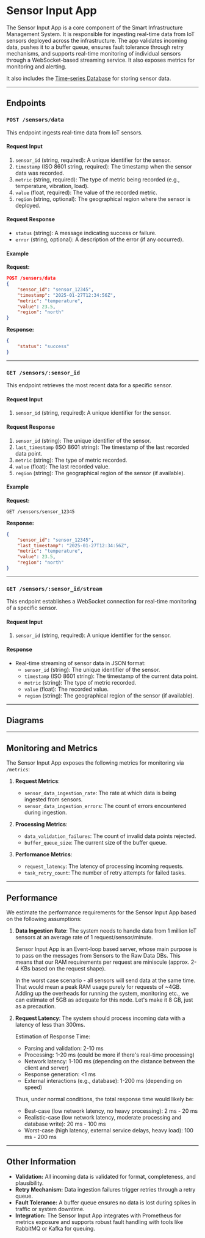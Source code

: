 # **Sensor Input App**

The Sensor Input App is a core component of the Smart Infrastructure Management System. It is responsible for ingesting real-time data from IoT sensors deployed across the infrastructure. The app validates incoming data, pushes it to a buffer queue, ensures fault tolerance through retry mechanisms, and supports real-time monitoring of individual sensors through a WebSocket-based streaming service. It also exposes metrics for monitoring and alerting.

It also includes the [Time-series Database](tsdb_description.md) for storing sensor data.

---

## **Endpoints**

### `POST /sensors/data`

This endpoint ingests real-time data from IoT sensors.

#### **Request Input**

1. `sensor_id` (string, required): A unique identifier for the sensor.
2. `timestamp` (ISO 8601 string, required): The timestamp when the sensor data was recorded.
3. `metric` (string, required): The type of metric being recorded (e.g., temperature, vibration, load).
4. `value` (float, required): The value of the recorded metric.
5. `region` (string, optional): The geographical region where the sensor is deployed.

#### **Request Response**

-   `status` (string): A message indicating success or failure.
-   `error` (string, optional): A description of the error (if any occurred).

#### **Example**

**Request:**

```json
POST /sensors/data
{
    "sensor_id": "sensor_12345",
    "timestamp": "2025-01-27T12:34:56Z",
    "metric": "temperature",
    "value": 23.5,
    "region": "north"
}
```

**Response:**

```json
{
    "status": "success"
}
```

---

### `GET /sensors/:sensor_id`

This endpoint retrieves the most recent data for a specific sensor.

#### **Request Input**

1. `sensor_id` (string, required): A unique identifier for the sensor.

#### **Request Response**

1. `sensor_id` (string): The unique identifier of the sensor.
2. `last_timestamp` (ISO 8601 string): The timestamp of the last recorded data point.
3. `metric` (string): The type of metric recorded.
4. `value` (float): The last recorded value.
5. `region` (string): The geographical region of the sensor (if available).

#### **Example**

**Request:**

`GET /sensors/sensor_12345`

**Response:**

```json
{
    "sensor_id": "sensor_12345",
    "last_timestamp": "2025-01-27T12:34:56Z",
    "metric": "temperature",
    "value": 23.5,
    "region": "north"
}
```

---

### `GET /sensors/:sensor_id/stream`

This endpoint establishes a WebSocket connection for real-time monitoring of a specific sensor.

#### **Request Input**

1. `sensor_id` (string, required): A unique identifier for the sensor.

#### **Response**

-   Real-time streaming of sensor data in JSON format:
    -   `sensor_id` (string): The unique identifier of the sensor.
    -   `timestamp` (ISO 8601 string): The timestamp of the current data point.
    -   `metric` (string): The type of metric recorded.
    -   `value` (float): The recorded value.
    -   `region` (string): The geographical region of the sensor (if available).

---

## **Diagrams**

---

## **Monitoring and Metrics**

The Sensor Input App exposes the following metrics for monitoring via `/metrics`:

1. **Request Metrics**:

    - `sensor_data_ingestion_rate`: The rate at which data is being ingested from sensors.
    - `sensor_data_ingestion_errors`: The count of errors encountered during ingestion.

2. **Processing Metrics**:

    - `data_validation_failures`: The count of invalid data points rejected.
    - `buffer_queue_size`: The current size of the buffer queue.

3. **Performance Metrics**:
    - `request_latency`: The latency of processing incoming requests.
    - `task_retry_count`: The number of retry attempts for failed tasks.

---

## Performance

We estimate the performance requirements for the Sensor Input App based on the following assumptions:

1. **Data Ingestion Rate**: The system needs to handle data from 1 million IoT sensors at an average rate of 1 request/sensor/minute.

    Sensor Input App is an Event-loop based server, whose main purpose is to pass on the messages from Sensors to the Raw Data DBs. This means that our RAM requirements per request are miniscule (approx. 2-4 KBs based on the request shape).

    In the worst case scenario - all sensors will send data at the same time. That would mean a peak RAM usage purely for requests of ~4GB. Adding up the overheads for running the system, monitoring etc., we can estimate of 5GB as adequate for this node. Let's make it 8 GB, just as a precaution.

2. **Request Latency**: The system should process incoming data with a latency of less than 300ms.

    Estimation of Response Time:

    - Parsing and validation: 2-10 ms
    - Processing: 1-20 ms (could be more if there's real-time processing)
    - Network latency: 1-100 ms (depending on the distance between the client and server)
    - Response generation: <1 ms
    - External interactions (e.g., database): 1-200 ms (depending on speed)

    Thus, under normal conditions, the total response time would likely be:

    - Best-case (low network latency, no heavy processing): 2 ms - 20 ms
    - Realistic-case (low network latency, moderate processing and database write): 20 ms - 100 ms
    - Worst-case (high latency, external service delays, heavy load): 100 ms - 200 ms

---

## **Other Information**

-   **Validation:** All incoming data is validated for format, completeness, and plausibility.
-   **Retry Mechanism:** Data ingestion failures trigger retries through a retry queue.
-   **Fault Tolerance:** A buffer queue ensures no data is lost during spikes in traffic or system downtime.
-   **Integration:** The Sensor Input App integrates with Prometheus for metrics exposure and supports robust fault handling with tools like RabbitMQ or Kafka for queuing.
